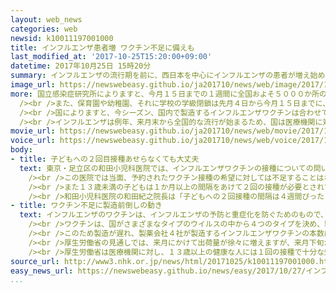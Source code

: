 ```yaml
---
layout: web_news
categories: web
newsid: k10011197001000
title: インフルエンザ患者増 ワクチン不足に備えも
last_modified_at: '2017-10-25T15:20:00+09:00'
datetime: 2017年10月25日 15時20分
summary: インフルエンザの流行期を前に、西日本を中心にインフルエンザの患者が増え始めていて、ことしはワクチンの製造量が去年の使用量を下回る見通しであることから、各医療機関では子どもやお年寄りなどに対して、接種する時期をかかりつけの医師などと早めに相談するよう呼びかけています。
image_url: https://newswebeasy.github.io/ja201710/news/web/image/2017/10/25/K10011197001_1710251421_1710251427_01_02.jpg
more: 国立感染症研究所によりますと、今月１５日までの１週間に全国およそ５０００か所の医療機関から報告を受けた医療機関当たりのインフルエンザの患者数は、沖縄県で４．１４人と夏場から高い状態が続いているほか、長崎県で０．５０人、山口県で０．３５人などと西日本を中心に増え始めていて、全国の平均は０．１７人となっています。<br
  /><br />また、保育園や幼稚園、それに学校の学級閉鎖は先月４日から今月１５日までに、沖縄県で１２、東京都で１０、千葉県で６となるなど全国の学級閉鎖は７３となっています。<br
  /><br />国によりますと、今シーズン、国内で製造するインフルエンザワクチンは合わせて２５２８万本と、昨シーズンに実際に使用された数よりも１１４万本少なくなる見通しで、ワクチンの供給が需要を下回る時期があると予測されていることから、作業の一部を前倒しで行うなどして需要に追いつかない事態を避ける方針です。<br
  /><br />インフルエンザは例年、来月末から全国的な流行が始まるため、国は医療機関に対し、１３歳以上の人へは１回の接種を徹底することや必要以上のワクチンの発注をしないよう通知したほか、各医療機関では子どもとお年寄り、それに呼吸器などに病気がある人を中心に、早めにかかりつけの医師と相談して接種する時期を相談するよう呼びかけています。
movie_url: https://newswebeasy.github.io/ja201710/news/web/movie/2017/10/25/k10011197001_201710251519_201710251522.mp4
voice_url: https://newswebeasy.github.io/ja201710/news/web/voice/2017/10/25/k10011197001_201710251519_201710251522.mp3
body:
- title: 子どもへの２回目接種あせらなくても大丈夫
  text: 東京・足立区の和田小児科医院では、インフルエンザワクチンの接種についての問い合わせが昨シーズンより多くなっているということです。<br />この日は、診療時間がはじまるとともに子どもを連れた母親などが次々と訪れて、嫌がる子どもをなだめながらインフルエンザのワクチンを注射器で肩に接種していました。<br
    /><br />この医院では当面、予約されたワクチン接種の希望に対しては不足することはないということですが、発注した量がすべて納品されていないため、希望する人には必要性が高いかどうかをきいたうえで、緊急性の高くない人には「ワクチンが十分に入荷する時期まで接種を待ってほしい」と呼びかけています。<br
    /><br />また１３歳未満の子どもは１か月以上の間隔をあけて２回の接種が必要とされていますが、保護者に対しては２回目の接種をワクチンの在庫がそろう１２月にしても、例年の流行のピークには間に合うため必要以上に心配する必要はないとしています。<br
    /><br />和田小児科医院の和田紀之院長は「子どもへの２回接種の間隔は４週間ぴったりである必要はなく、それ以上、期間をあけても問題はない。また、高齢者は免疫の持続期間が若い人に比べて短いとされているのであせって早く接種するのではなく、流行がピークを迎える１か月程前に接種するほうが効果は高いと考えられる」と話しています。そのうえで、「万が一ワクチンを求めて複数の医療機関に重複して予約をすると、ワクチンの見かけの需要が実際よりも高くなってしまい、結果的に必要な人に届かなくなるおそれもあるので重複した予約は絶対にせず、健康な成人については落ち着いてワクチンの供給が安定するのを待ってほしい」と呼びかけています。
- title: ワクチン不足に製造前倒しの動き
  text: インフルエンザのワクチンは、インフルエンザの予防と重症化を防ぐためのもので、６０歳以上の一定の病気がある人と６５歳以上の高齢者に対しては費用の一部を国が負担して受けることができるほか、そのほかの人も任意で接種を受けることができます。また、免疫が十分に発達していない生後６か月から１３歳未満の子どもに対しては２回接種することになっています。<br
    /><br />ワクチンは、国がさまざまなタイプのウイルスの中から４つのタイプを決め、製薬会社が混合したものを製造しますが、このうち１種類のタイプのワクチンで十分な量が製造できないことがわかり、国は急きょ、別のタイプに切り替えました。<br
    /><br />このため製造が遅れ、製薬会社４社が製造するインフルエンザワクチンの本数はおよそ２５２８万本と、前のシーズンより製造数を２６５万本少なく、昨シーズンに実際に使用された数を１１４万本下回る予測です。<br
    /><br />厚生労働省の見通しでは、来月にかけて出荷量が徐々に増えますが、来月下旬から１２月の上旬にかけて、供給が需要を下回るという予測があることから、安全性の検査を前倒しで行うなどして、需要に見合う量が出荷できるよう対策を始めているとしています。<br
    /><br />厚生労働省は医療機関に対し、１３歳以上の健康な人には１回の接種で十分な効果が得られることを知らせて、２回接種をしないことや、必要以上のワクチンの発注をしないよう通知したほか、各医療機関では子どもとお年寄り、それに呼吸器などに病気がある人を中心に早めに掛かりつけの医師と相談して接種する時期を相談するよう呼びかけています。
source_url: http://www3.nhk.or.jp/news/html/20171025/k10011197001000.html
easy_news_url: https://newswebeasy.github.io/news/easy/2017/10/27/インフルエンザになる人が増え始めている
...
```

